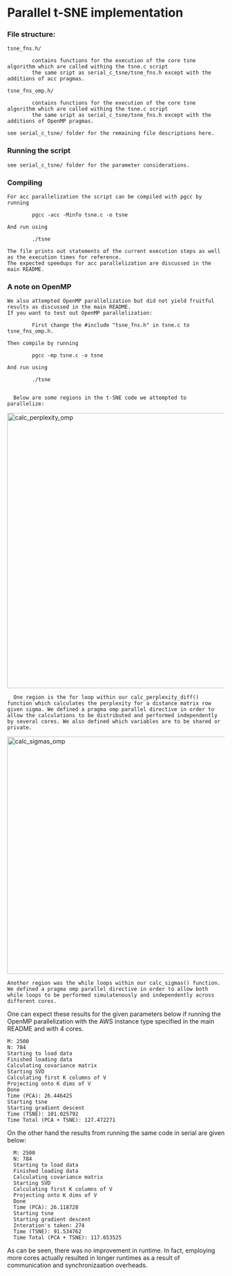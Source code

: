 # Parallel t-SNE implementation

### File structure:
    
    tsne_fns.h/
    
            contains functions for the execution of the core tsne algorithm which are called withing the tsne.c script
            the same sript as serial_c_tsne/tsne_fns.h except with the additions of acc pragmas.
            
    tsne_fns_omp.h/
    
            contains functions for the execution of the core tsne algorithm which are called withing the tsne.c script
            the same sript as serial_c_tsne/tsne_fns.h except with the additions of OpenMP pragmas.
            
    see serial_c_tsne/ folder for the remaining file descriptions here.
    
  ### Running the script
   
    see serial_c_tsne/ folder for the parameter considerations.
                         
                    
  ### Compiling 
  
    For acc parallelization the script can be compiled with pgcc by running
    
            pgcc -acc -Minfo tsne.c -o tsne
            
    And run using
    
            ./tsne
            
    The file prints out statements of the current execution steps as well as the execution times for reference.
    The expected speedups for acc parallelization are discussed in the main README.
    
### A note on OpenMP 
     
    We also attempted OpenMP parallelization but did not yield fruitful results as discussed in the main README.
    If you want to test out OpenMP parallelization:
            
            First change the #include "tsne_fns.h" in tsne.c to tsne_fns_omp.h.
            
    Then compile by running
            
            pgcc -mp tsne.c -o tsne
    
    And run using
    
            ./tsne
  
  
      Below are some regions in the t-SNE code we attempted to parallelize:
      
<img width="637" alt="calc_perplexity_omp" src="https://user-images.githubusercontent.com/44482565/117675285-03880000-b1df-11eb-812c-082f64ae1cf7.png">
      
      One region is the for loop within our calc_perplexity_diff() function which calculates the perplexity for a distance matrix row given sigma. We defined a pragma omp parallel directive in order to allow the calculations to be distributed and performed independently by several cores. We also defined which variables are to be shared or private. 

<img width="549" alt="calc_sigmas_omp" src="https://user-images.githubusercontent.com/44482565/117675457-29150980-b1df-11eb-8b0a-28e1460ca5da.png">
      
    Another region was the while loops within our calc_sigmas() function. We defined a pragma omp parallel directive in order to allow both while loops to be performed simulatenously and independently across different cores. 
      

One can expect these results for the given parameters below if running the OpenMP parallelization with the AWS instance type specified in the main README and with 4 cores.
    
    M: 2500
    N: 784
    Starting to load data 
    Finished loading data 
    Calculating covariance matrix 
    Starting SVD 
    Calculating first K columns of V 
    Projecting onto K dims of V 
    Done 
    Time (PCA): 26.446425 
    Starting tsne 
    Starting gradient descent 
    Time (TSNE): 101.025792 
    Time Total (PCA + TSNE): 127.472271 
      
On the other hand the results from running the same code in serial are given below: 

      M: 2500
      N: 784
      Starting to load data 
      Finished loading data 
      Calculating covariance matrix 
      Starting SVD 
      Calculating first K columns of V 
      Projecting onto K dims of V 
      Done 
      Time (PCA): 26.118728 
      Starting tsne 
      Starting gradient descent 
      Interation's taken: 274 
      Time (TSNE): 91.534762 
      Time Total (PCA + TSNE): 117.653525
    
As can be seen, there was no improvement in runtime. In fact, employing more cores actually resulted in longer runtimes as a result of communication and synchronizaation overheads. 
      
